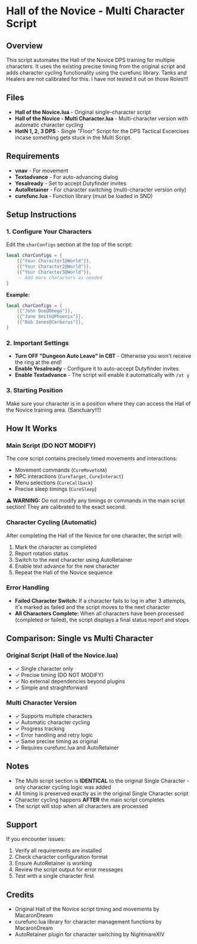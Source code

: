 # Hall of the Novice - Multi Character Script

## Overview
This script automates the Hall of the Novice DPS training for multiple characters. It uses the existing precise timing from the original script and adds character cycling functionality using the curefunc library.
Tanks and Healers are not calibrated for this. I have not tested it out on those Roles!!!

## Files
- **Hall of the Novice.lua** - Original single-character script
- **Hall of the Novice - Multi Character.lua** - Multi-character version with automatic character cycling
- **HotN 1, 2, 3 DPS** - Single "Floor" Script for the DPS Tactical Excercises incase something gets stuck in the Multi Script.

## Requirements
- **vnav** - For movement
- **Textadvance** - For auto-advancing dialog
- **Yesalready** - Set to accept Dutyfinder invites
- **AutoRetainer** - For character switching (multi-character version only)
- **curefunc.lua** - Function library (must be loaded in SND)

## Setup Instructions

### 1. Configure Your Characters
Edit the `charConfigs` section at the top of the script:

```lua
local charConfigs = {
    {{"Your Character1@World"}},
    {{"Your Character2@World"}},
    {{"Your Character3@World"}},
    -- Add more characters as needed
}
```

**Example:**
```lua
local charConfigs = {
    {{"John Doe@Omega"}},
    {{"Jane Smith@Phoenix"}},
    {{"Bob Jones@Cerberus"}},
}
```

### 2. Important Settings
- **Turn OFF "Dungeon Auto Leave" in CBT** - Otherwise you won't receive the ring at the end!
- **Enable Yesalready** - Configure it to auto-accept Dutyfinder invites
- **Enable Textadvance** - The script will enable it automatically with `/at y`

### 3. Starting Position
Make sure your character is in a position where they can access the Hall of the Novice training area. (Sanctuary!!!)

## How It Works

### Main Script (DO NOT MODIFY)
The core script contains precisely timed movements and interactions:
- Movement commands (`CureMovetoXA`)
- NPC interactions (`CureTarget`, `CureInteract`)
- Menu selections (`CureCallback`)
- Precise sleep timings (`CureSleep`)

**⚠️ WARNING:** Do not modify any timings or commands in the main script section! They are calibrated to the exact second.

### Character Cycling (Automatic)
After completing the Hall of the Novice for one character, the script will:
1. Mark the character as completed
2. Report rotation status
3. Switch to the next character using AutoRetainer
4. Enable text advance for the new character
5. Repeat the Hall of the Novice sequence

### Error Handling
- **Failed Character Switch:** If a character fails to log in after 3 attempts, it's marked as failed and the script moves to the next character
- **All Characters Complete:** When all characters have been processed (completed or failed), the script displays a final status report and stops

## Comparison: Single vs Multi Character

### Original Script (Hall of the Novice.lua)
- ✓ Single character only
- ✓ Precise timing (DO NOT MODIFY)
- ✓ No external dependencies beyond plugins
- ✓ Simple and straightforward

### Multi Character Version
- ✓ Supports multiple characters
- ✓ Automatic character cycling
- ✓ Progress tracking
- ✓ Error handling and retry logic
- ✓ Same precise timing as original
- ✓ Requires curefunc.lua and AutoRetainer

## Notes
- The Multi script section is **IDENTICAL** to the original Single Character - only character cycling logic was added
- All timing is preserved exactly as in the original Single Character script
- Character cycling happens **AFTER** the main script completes
- The script will stop when all characters are processed

## Support
If you encounter issues:
1. Verify all requirements are installed
2. Check character configuration format
3. Ensure AutoRetainer is working
4. Review the script output for error messages
5. Test with a single character first

## Credits
- Original Hall of the Novice script timing and movements by MacaronDream
- curefunc.lua library for character management functions by MacaronDream
- AutoRetainer plugin for character switching by NightmareXIV
